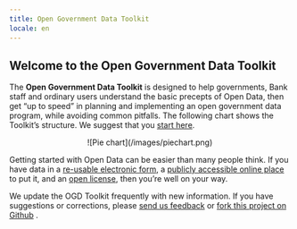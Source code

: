 ```yaml
---
title: Open Government Data Toolkit
locale: en
---
```


## Welcome to the Open Government Data Toolkit ##

The **Open Government Data Toolkit** is designed to help governments, Bank staff and ordinary users understand the basic precepts of Open Data, then get “up to speed” in planning and implementing an open government data program, while avoiding common pitfalls. The following chart shows the Toolkit’s structure. We suggest that you [start here](#LINK).

<p align='center'>
![Pie chart](/images/piechart.png)
</p>

Getting started with Open Data can be easier than many people think. If you have data in a [re-usable electronic form](#LINK), a [publicly accessible online place](#LINK) to put it, and an [open license](#LINK), then you’re well on your way.

We update the OGD Toolkit frequently with new information. If you have suggestions or corrections, please [send us feedback](#LINK) or [fork this project on Github](#LINK) .
